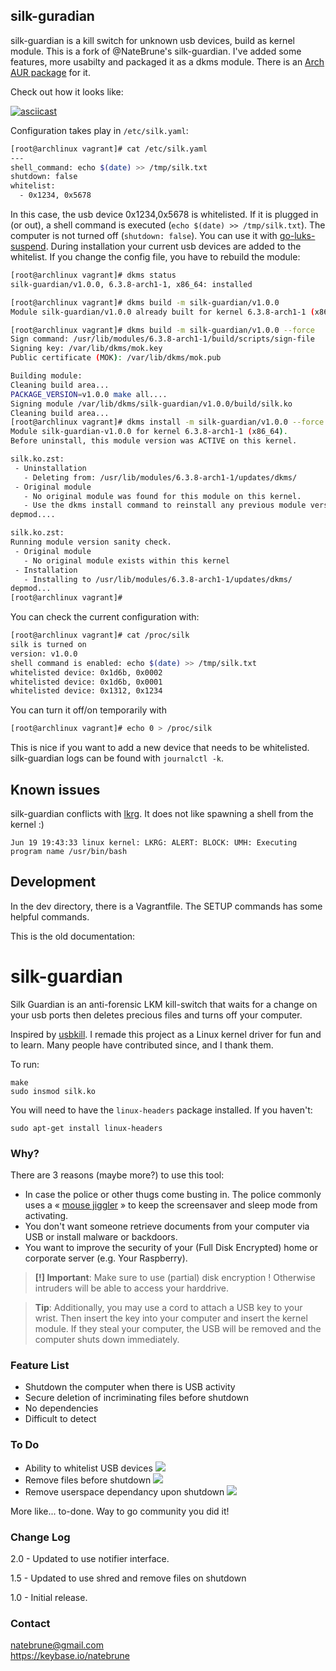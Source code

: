 ## silk-guradian
silk-guardian is a kill switch for unknown usb devices, build as kernel module. This is a fork of @NateBrune's silk-guardian. I've  added some features, more usabilty and packaged it as a dkms module. There is an [Arch AUR package](https://aur.archlinux.org/packages/silk-guardian-dkms) for it. 

Check out how it looks like:

[![asciicast](https://asciinema.org/a/vDXyJBwfYdV4TVpYkcRdv5y6e.svg)](https://asciinema.org/a/vDXyJBwfYdV4TVpYkcRdv5y6e)

Configuration takes play in `/etc/silk.yaml`:

```bash
[root@archlinux vagrant]# cat /etc/silk.yaml
---
shell_command: echo $(date) >> /tmp/silk.txt
shutdown: false
whitelist:
  - 0x1234, 0x5678
```
In this case, the usb device 0x1234,0x5678 is whitelisted. If it is plugged in (or out), a shell command is executed (`echo $(date) >> /tmp/silk.txt`). The computer is not turned off (`shutdown: false`). You can use it with [go-luks-suspend](https://aur.archlinux.org/packages/go-luks-suspend). During installation your current usb devices are added to the whitelist. If you change the config file, you have to rebuild the module:

```bash
[root@archlinux vagrant]# dkms status
silk-guardian/v1.0.0, 6.3.8-arch1-1, x86_64: installed

[root@archlinux vagrant]# dkms build -m silk-guardian/v1.0.0
Module silk-guardian/v1.0.0 already built for kernel 6.3.8-arch1-1 (x86_64), skip. You may override by specifying --force.

[root@archlinux vagrant]# dkms build -m silk-guardian/v1.0.0 --force
Sign command: /usr/lib/modules/6.3.8-arch1-1/build/scripts/sign-file
Signing key: /var/lib/dkms/mok.key
Public certificate (MOK): /var/lib/dkms/mok.pub

Building module:
Cleaning build area...
PACKAGE_VERSION=v1.0.0 make all....
Signing module /var/lib/dkms/silk-guardian/v1.0.0/build/silk.ko
Cleaning build area...
[root@archlinux vagrant]# dkms install -m silk-guardian/v1.0.0 --force
Module silk-guardian-v1.0.0 for kernel 6.3.8-arch1-1 (x86_64).
Before uninstall, this module version was ACTIVE on this kernel.

silk.ko.zst:
 - Uninstallation
   - Deleting from: /usr/lib/modules/6.3.8-arch1-1/updates/dkms/
 - Original module
   - No original module was found for this module on this kernel.
   - Use the dkms install command to reinstall any previous module version.
depmod....

silk.ko.zst:
Running module version sanity check.
 - Original module
   - No original module exists within this kernel
 - Installation
   - Installing to /usr/lib/modules/6.3.8-arch1-1/updates/dkms/
depmod...
[root@archlinux vagrant]# 
```

You can check the current configuration with:
```bash
[root@archlinux vagrant]# cat /proc/silk
silk is turned on
version: v1.0.0
shell command is enabled: echo $(date) >> /tmp/silk.txt
whitelisted device: 0x1d6b, 0x0002
whitelisted device: 0x1d6b, 0x0001
whitelisted device: 0x1312, 0x1234
```

You can turn it off/on temporarily with
```bash
[root@archlinux vagrant]# echo 0 > /proc/silk
```
This is nice if you want to add a new device that needs to be whitelisted. silk-guardian logs can be found with `journalctl -k`.

## Known issues
silk-guardian conflicts with [lkrg](https://github.com/lkrg-org/lkrg). It does not like spawning a shell from the kernel :)
```
Jun 19 19:43:33 linux kernel: LKRG: ALERT: BLOCK: UMH: Executing program name /usr/bin/bash
```

## Development

In the dev directory, there is a Vagrantfile. The SETUP commands has some helpful commands.

This is the old documentation:

# silk-guardian

Silk Guardian is an anti-forensic LKM kill-switch that waits for a change on your usb ports then deletes precious files and turns off your computer.

 Inspired by [usbkill](https://github.com/hephaest0s/usbkill). 
 I remade this project as a Linux kernel driver for fun and to learn. Many people have contributed since, and I thank them.

To run:

```shell
make
sudo insmod silk.ko
```

You will need to have the `linux-headers` package installed. If you haven't:

```shell
sudo apt-get install linux-headers
```
### Why?

There are 3 reasons (maybe more?) to use this tool:

- In case the police or other thugs come busting in. The police commonly uses a « [mouse jiggler](http://www.amazon.com/Cru-dataport-Jiggler-Automatic-keyboard-Activity/dp/B00MTZY7Y4/ref=pd_bxgy_pc_text_y/190-3944818-7671348) » to keep the screensaver and sleep mode from activating.
- You don't want someone retrieve documents from your computer via USB or install malware or backdoors.
- You want to improve the security of your (Full Disk Encrypted) home or corporate server (e.g. Your Raspberry).

> **[!] Important**: Make sure to use (partial) disk encryption ! Otherwise intruders will be able to access your harddrive.

> **Tip**: Additionally, you may use a cord to attach a USB key to your wrist. Then insert the key into your computer and insert the kernel module. If they steal your computer, the USB will be removed and the computer shuts down immediately.

### Feature List

- Shutdown the computer when there is USB activity
- Secure deletion of incriminating files before shutdown
- No dependencies
- Difficult to detect

### To Do
- Ability to whitelist USB devices ![](http://www.gia.edu/img/sprites/icon-green-check.png)
- Remove files before shutdown ![](http://www.gia.edu/img/sprites/icon-green-check.png)
- Remove userspace dependancy upon shutdown ![](http://www.gia.edu/img/sprites/icon-green-check.png)

More like... to-done. Way to go community you did it!

### Change Log
2.0 - Updated to use notifier interface.

1.5 - Updated to use shred and remove files on shutdown

1.0 - Initial release.

### Contact

[natebrune@gmail.com](mailto:natebrune@gmail.com)  
https://keybase.io/natebrune

